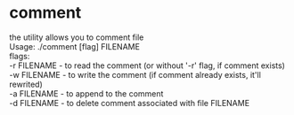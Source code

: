 # comment
the utility allows you to comment file <br/>
Usage: ./comment [flag] FILENAME <br/>
flags: <br/>
-r FILENAME - to read the comment (or without '-r' flag, if comment exists) <br/>
-w FILENAME - to write the comment (if comment already exists, it'll rewrited) <br/>
-a FILENAME - to append to the comment <br />
-d FILENAME - to delete comment associated with file FILENAME <br/>
